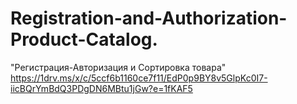 # Registration-and-Authorization-Product-Catalog.
"Регистрация-Авторизация и Сортировка товара"
https://1drv.ms/x/c/5ccf6b1160ce7f11/EdP0p9BY8v5GlpKc0I7-iicBQrYmBdQ3PDgDN6MBtu1jGw?e=1fKAF5
